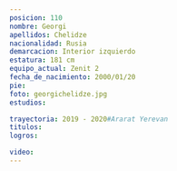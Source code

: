 ```yaml
---
posicion: 110
nombre: Georgi
apellidos: Chelidze
nacionalidad: Rusia
demarcacion: Interior izquierdo
estatura: 181 cm
equipo_actual: Zenit 2
fecha_de_nacimiento: 2000/01/20
pie: 
foto: georgichelidze.jpg
estudios:

trayectoria: 2019 - 2020#Ararat Yerevan
titulos:
logros:

video:
---
```

